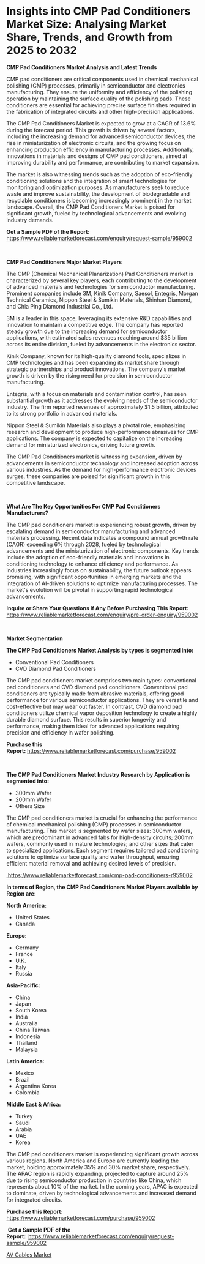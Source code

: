 <p><h1>Insights into CMP Pad Conditioners Market Size: Analysing Market Share, Trends, and Growth from 2025 to 2032</h1></p><p><strong>CMP Pad Conditioners Market Analysis and Latest Trends</strong></p>
<p><p>CMP pad conditioners are critical components used in chemical mechanical polishing (CMP) processes, primarily in semiconductor and electronics manufacturing. They ensure the uniformity and efficiency of the polishing operation by maintaining the surface quality of the polishing pads. These conditioners are essential for achieving precise surface finishes required in the fabrication of integrated circuits and other high-precision applications.</p><p>The CMP Pad Conditioners Market is expected to grow at a CAGR of 13.6% during the forecast period. This growth is driven by several factors, including the increasing demand for advanced semiconductor devices, the rise in miniaturization of electronic circuits, and the growing focus on enhancing production efficiency in manufacturing processes. Additionally, innovations in materials and designs of CMP pad conditioners, aimed at improving durability and performance, are contributing to market expansion.</p><p>The market is also witnessing trends such as the adoption of eco-friendly conditioning solutions and the integration of smart technologies for monitoring and optimization purposes. As manufacturers seek to reduce waste and improve sustainability, the development of biodegradable and recyclable conditioners is becoming increasingly prominent in the market landscape. Overall, the CMP Pad Conditioners Market is poised for significant growth, fueled by technological advancements and evolving industry demands.</p></p>
<p><strong>Get a Sample PDF of the Report:&nbsp;</strong> <a href="https://www.reliablemarketforecast.com/enquiry/request-sample/959002?utm_campaign=2317&utm_medium=2&utm_source=Github&utm_content=ia&utm_term=11022025&utm_id=cmp-pad-conditioners">https://www.reliablemarketforecast.com/enquiry/request-sample/959002</a></p>
<p>&nbsp;</p>
<p><strong>CMP Pad Conditioners Major Market Players</strong></p>
<p><p>The CMP (Chemical Mechanical Planarization) Pad Conditioners market is characterized by several key players, each contributing to the development of advanced materials and technologies for semiconductor manufacturing. Prominent companies include 3M, Kinik Company, Saesol, Entegris, Morgan Technical Ceramics, Nippon Steel & Sumikin Materials, Shinhan Diamond, and Chia Ping Diamond Industrial Co., Ltd.</p><p>3M is a leader in this space, leveraging its extensive R&D capabilities and innovation to maintain a competitive edge. The company has reported steady growth due to the increasing demand for semiconductor applications, with estimated sales revenues reaching around $35 billion across its entire division, fueled by advancements in the electronics sector.</p><p>Kinik Company, known for its high-quality diamond tools, specializes in CMP technologies and has been expanding its market share through strategic partnerships and product innovations. The company's market growth is driven by the rising need for precision in semiconductor manufacturing.</p><p>Entegris, with a focus on materials and contamination control, has seen substantial growth as it addresses the evolving needs of the semiconductor industry. The firm reported revenues of approximately $1.5 billion, attributed to its strong portfolio in advanced materials.</p><p>Nippon Steel & Sumikin Materials also plays a pivotal role, emphasizing research and development to produce high-performance abrasives for CMP applications. The company is expected to capitalize on the increasing demand for miniaturized electronics, driving future growth.</p><p>The CMP Pad Conditioners market is witnessing expansion, driven by advancements in semiconductor technology and increased adoption across various industries. As the demand for high-performance electronic devices surges, these companies are poised for significant growth in this competitive landscape.</p></p>
<p>&nbsp;</p>
<p><strong>What Are The Key Opportunities For CMP Pad Conditioners Manufacturers?</strong></p>
<p><p>The CMP pad conditioners market is experiencing robust growth, driven by escalating demand in semiconductor manufacturing and advanced materials processing. Recent data indicates a compound annual growth rate (CAGR) exceeding 6% through 2028, fueled by technological advancements and the miniaturization of electronic components. Key trends include the adoption of eco-friendly materials and innovations in conditioning technology to enhance efficiency and performance. As industries increasingly focus on sustainability, the future outlook appears promising, with significant opportunities in emerging markets and the integration of AI-driven solutions to optimize manufacturing processes. The market's evolution will be pivotal in supporting rapid technological advancements.</p></p>
<p><strong>Inquire or Share Your Questions If Any Before Purchasing This Report:</strong> <a href="https://www.reliablemarketforecast.com/enquiry/pre-order-enquiry/959002?utm_campaign=2317&utm_medium=2&utm_source=Github&utm_content=ia&utm_term=11022025&utm_id=cmp-pad-conditioners">https://www.reliablemarketforecast.com/enquiry/pre-order-enquiry/959002</a></p>
<p>&nbsp;</p>
<p><strong>Market Segmentation</strong></p>
<p><strong>The CMP Pad Conditioners Market Analysis by types is segmented into:</strong></p>
<p><ul><li>Conventional Pad Conditioners</li><li>CVD Diamond Pad Conditioners</li></ul></p>
<p><p>The CMP pad conditioners market comprises two main types: conventional pad conditioners and CVD diamond pad conditioners. Conventional pad conditioners are typically made from abrasive materials, offering good performance for various semiconductor applications. They are versatile and cost-effective but may wear out faster. In contrast, CVD diamond pad conditioners utilize chemical vapor deposition technology to create a highly durable diamond surface. This results in superior longevity and performance, making them ideal for advanced applications requiring precision and efficiency in wafer polishing.</p></p>
<p><strong>Purchase this Report:&nbsp;</strong><a href="https://www.reliablemarketforecast.com/purchase/959002?utm_campaign=2317&utm_medium=2&utm_source=Github&utm_content=ia&utm_term=11022025&utm_id=cmp-pad-conditioners">https://www.reliablemarketforecast.com/purchase/959002</a></p>
<p>&nbsp;</p>
<p><strong>The CMP Pad Conditioners Market Industry Research by Application is segmented into:</strong></p>
<p><ul><li>300mm Wafer</li><li>200mm Wafer</li><li>Others Size</li></ul></p>
<p><p>The CMP pad conditioners market is crucial for enhancing the performance of chemical mechanical polishing (CMP) processes in semiconductor manufacturing. This market is segmented by wafer sizes: 300mm wafers, which are predominant in advanced fabs for high-density circuits; 200mm wafers, commonly used in mature technologies; and other sizes that cater to specialized applications. Each segment requires tailored pad conditioning solutions to optimize surface quality and wafer throughput, ensuring efficient material removal and achieving desired levels of precision.</p></p>
<p><a href="https://www.reliablemarketforecast.com/cmp-pad-conditioners-r959002?utm_campaign=2317&utm_medium=2&utm_source=Github&utm_content=ia&utm_term=11022025&utm_id=cmp-pad-conditioners">&nbsp;https://www.reliablemarketforecast.com/cmp-pad-conditioners-r959002</a></p>
<p><strong>In terms of Region, the CMP Pad Conditioners Market Players available by Region are:</strong></p>
<p>
    <p> <strong> North America: </strong>
        <ul>
            <li>United States</li>
            <li>Canada</li>
        </ul>
        </p> 
    <p> <strong> Europe: </strong>
        <ul>
            <li>Germany</li>
            <li>France</li>
            <li>U.K.</li>
            <li>Italy</li>
            <li>Russia</li>
        </ul>
        </p> 
    <p> <strong> Asia-Pacific: </strong>
        <ul>
            <li>China</li>
            <li>Japan</li>
            <li>South Korea</li>
            <li>India</li>
            <li>Australia</li>
            <li>China Taiwan</li>
            <li>Indonesia</li>
            <li>Thailand</li>
            <li>Malaysia</li>
        </ul>
        </p> 
    <p> <strong> Latin America: </strong>
        <ul>
            <li>Mexico</li>
            <li>Brazil</li>
            <li>Argentina Korea</li>
            <li>Colombia</li>
        </ul>
        </p> 
    <p> <strong> Middle East & Africa: </strong>
        <ul>
            <li>Turkey</li>
            <li>Saudi</li>
            <li>Arabia</li>
            <li>UAE</li>
            <li>Korea</li>
        </ul>
    </p>
    </p>
<p><p>The CMP pad conditioners market is experiencing significant growth across various regions. North America and Europe are currently leading the market, holding approximately 35% and 30% market share, respectively. The APAC region is rapidly expanding, projected to capture around 25% due to rising semiconductor production in countries like China, which represents about 10% of the market. In the coming years, APAC is expected to dominate, driven by technological advancements and increased demand for integrated circuits.</p></p>
<p><strong>Purchase this Report: </strong><a href="https://www.reliablemarketforecast.com/purchase/959002?utm_campaign=2317&utm_medium=2&utm_source=Github&utm_content=ia&utm_term=11022025&utm_id=cmp-pad-conditioners">https://www.reliablemarketforecast.com/purchase/959002</a></p>
<p>&nbsp;<strong>Get a Sample PDF of the Report:&nbsp;&nbsp;</strong><a href="https://www.reliablemarketforecast.com/enquiry/request-sample/959002?utm_campaign=2317&utm_medium=2&utm_source=Github&utm_content=ia&utm_term=11022025&utm_id=cmp-pad-conditioners">https://www.reliablemarketforecast.com/enquiry/request-sample/959002</a></p>
<p><strong></strong></p>
<p><p><a href="https://github.com/hammelximalschid/Market-Research-Report-List-1/blob/main/av-cables-market.md?utm_campaign=2317&utm_medium=2&utm_source=Github&utm_content=ia&utm_term=11022025&utm_id=cmp-pad-conditioners">AV Cables Market</a></p></p>